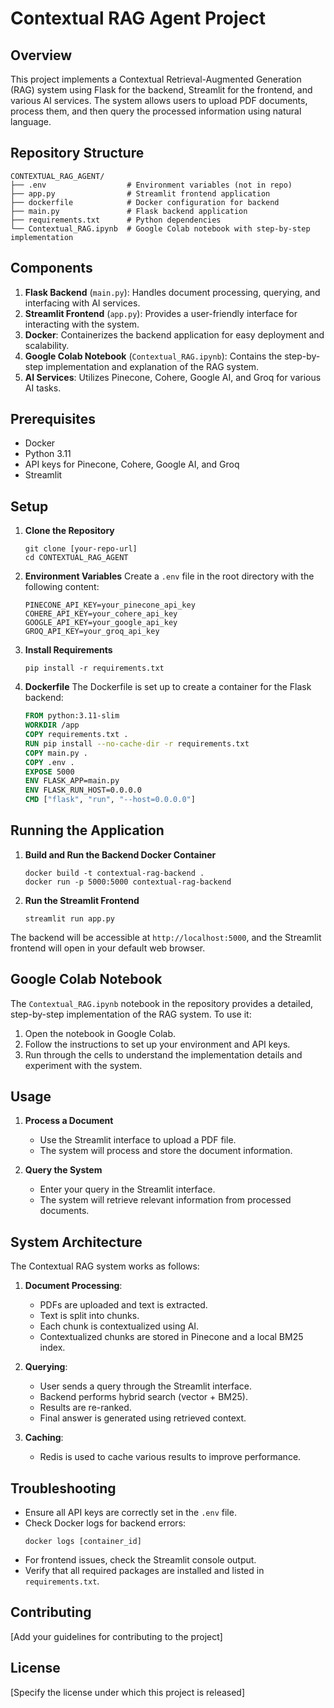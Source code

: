 # Contextual RAG Agent Project

## Overview

This project implements a Contextual Retrieval-Augmented Generation (RAG) system using Flask for the backend, Streamlit for the frontend, and various AI services. The system allows users to upload PDF documents, process them, and then query the processed information using natural language.

## Repository Structure

```
CONTEXTUAL_RAG_AGENT/
├── .env                  # Environment variables (not in repo)
├── app.py                # Streamlit frontend application
├── dockerfile            # Docker configuration for backend
├── main.py               # Flask backend application
├── requirements.txt      # Python dependencies
└── Contextual_RAG.ipynb  # Google Colab notebook with step-by-step implementation
```

## Components

1. **Flask Backend** (`main.py`): Handles document processing, querying, and interfacing with AI services.
2. **Streamlit Frontend** (`app.py`): Provides a user-friendly interface for interacting with the system.
3. **Docker**: Containerizes the backend application for easy deployment and scalability.
4. **Google Colab Notebook** (`Contextual_RAG.ipynb`): Contains the step-by-step implementation and explanation of the RAG system.
5. **AI Services**: Utilizes Pinecone, Cohere, Google AI, and Groq for various AI tasks.

## Prerequisites

- Docker
- Python 3.11
- API keys for Pinecone, Cohere, Google AI, and Groq
- Streamlit

## Setup

1. **Clone the Repository**
   ```
   git clone [your-repo-url]
   cd CONTEXTUAL_RAG_AGENT
   ```

2. **Environment Variables**
   Create a `.env` file in the root directory with the following content:
   ```
   PINECONE_API_KEY=your_pinecone_api_key
   COHERE_API_KEY=your_cohere_api_key
   GOOGLE_API_KEY=your_google_api_key
   GROQ_API_KEY=your_groq_api_key
   ```

3. **Install Requirements**
   ```
   pip install -r requirements.txt
   ```

4. **Dockerfile**
   The Dockerfile is set up to create a container for the Flask backend:
   ```dockerfile
   FROM python:3.11-slim
   WORKDIR /app
   COPY requirements.txt .
   RUN pip install --no-cache-dir -r requirements.txt
   COPY main.py .
   COPY .env .
   EXPOSE 5000
   ENV FLASK_APP=main.py
   ENV FLASK_RUN_HOST=0.0.0.0
   CMD ["flask", "run", "--host=0.0.0.0"]
   ```

## Running the Application

1. **Build and Run the Backend Docker Container**
   ```
   docker build -t contextual-rag-backend .
   docker run -p 5000:5000 contextual-rag-backend
   ```

2. **Run the Streamlit Frontend**
   ```
   streamlit run app.py
   ```

The backend will be accessible at `http://localhost:5000`, and the Streamlit frontend will open in your default web browser.

## Google Colab Notebook

The `Contextual_RAG.ipynb` notebook in the repository provides a detailed, step-by-step implementation of the RAG system. To use it:

1. Open the notebook in Google Colab.
2. Follow the instructions to set up your environment and API keys.
3. Run through the cells to understand the implementation details and experiment with the system.

## Usage

1. **Process a Document**
   - Use the Streamlit interface to upload a PDF file.
   - The system will process and store the document information.

2. **Query the System**
   - Enter your query in the Streamlit interface.
   - The system will retrieve relevant information from processed documents.

## System Architecture

The Contextual RAG system works as follows:

1. **Document Processing**:
   - PDFs are uploaded and text is extracted.
   - Text is split into chunks.
   - Each chunk is contextualized using AI.
   - Contextualized chunks are stored in Pinecone and a local BM25 index.

2. **Querying**:
   - User sends a query through the Streamlit interface.
   - Backend performs hybrid search (vector + BM25).
   - Results are re-ranked.
   - Final answer is generated using retrieved context.

3. **Caching**:
   - Redis is used to cache various results to improve performance.

## Troubleshooting

- Ensure all API keys are correctly set in the `.env` file.
- Check Docker logs for backend errors:
  ```
  docker logs [container_id]
  ```
- For frontend issues, check the Streamlit console output.
- Verify that all required packages are installed and listed in `requirements.txt`.

## Contributing

[Add your guidelines for contributing to the project]

## License

[Specify the license under which this project is released]